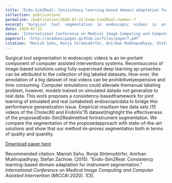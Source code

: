 ```yaml
---
title: "Endo-Sim2Real: Consistency learning-based domain adaptation for instrument segmentation"
collection: publications
permalink: /publication/2020-07-22-Endo-Sim2Real-number-7
excerpt: 'Surgical  tool  segmentation  in  endoscopic  videos  is  an  im-portant component of computer assisted interventions systems. Recentsuccess of image-based solutions using fully-supervised deep learning ap-proaches can be attributed to the collection of big labeled datasets. How-ever, the annotation of a big dataset of real videos can be prohibitivelyexpensive and time consuming. Computer simulations could alleviate themanual  labeling  problem,  however,  models  trained  on  simulated  datado not generalize to real data. This work proposes a consistency-basedframework for joint learning of simulated and real (unlabeled) endoscopicdata to bridge this performance generalization issue. Empirical resultson  two  data  sets  (15  videos  of  the  Cholec80  and  EndoVis’15  dataset)highlight  the  effectiveness  of  the  proposedEndo-Sim2Realmethod  forinstrument segmentation. We compare the segmentation of the proposedapproach with state-of-the-art solutions and show that our method im-proves segmentation both in terms of quality and quantity.'
date: 2020-07-22
venue: 'International Conference on Medical Image Computing and Computer Assisted Intervention (MICCAI 2020)'
paperurl: 'http://academicpages.github.io/files/paper7.pdf'
citation: 'Manish Sahu, Ronja Strömsdörfer, Anirban Mukhopadhyay, Stefan Zachow. (2015). &quot;Endo-Sim2Real: Consistency learning-based domain adaptation for instrument segmentation.&quot; <i>International Conference on Medical Image Computing and Computer Assisted Intervention (MICCAI 2020)</i>.'
---
```

Surgical  tool  segmentation  in  endoscopic  videos  is  an  im-portant component of computer assisted interventions systems. Recentsuccess of image-based solutions using fully-supervised deep learning ap-proaches can be attributed to the collection of big labeled datasets. How-ever, the annotation of a big dataset of real videos can be prohibitivelyexpensive and time consuming. Computer simulations could alleviate themanual  labeling  problem,  however,  models  trained  on  simulated  datado not generalize to real data. This work proposes a consistency-basedframework for joint learning of simulated and real (unlabeled) endoscopicdata to bridge this performance generalization issue. Empirical resultson  two  data  sets  (15  videos  of  the  Cholec80  and  EndoVis’15  dataset)highlight  the  effectiveness  of  the  proposedEndo-Sim2Realmethod  forinstrument segmentation. We compare the segmentation of the proposedapproach with state-of-the-art solutions and show that our method im-proves segmentation both in terms of quality and quantity.

[Download paper here](http://academicpages.github.io/files/paper7.pdf)

Recommended citation: Manish Sahu, Ronja Strömsdörfer, Anirban Mukhopadhyay, Stefan Zachow. (2015). "Endo-Sim2Real: Consistency learning-based domain adaptation for instrument segmentation." <i>International Conference on Medical Image Computing and Computer Assisted Intervention (MICCAI 2020)</i>. 1(3).
